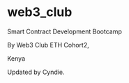 # web3_club

Smart Contract Development Bootcamp

By Web3 Club ETH Cohort2, 

Kenya

Updated by Cyndie.
